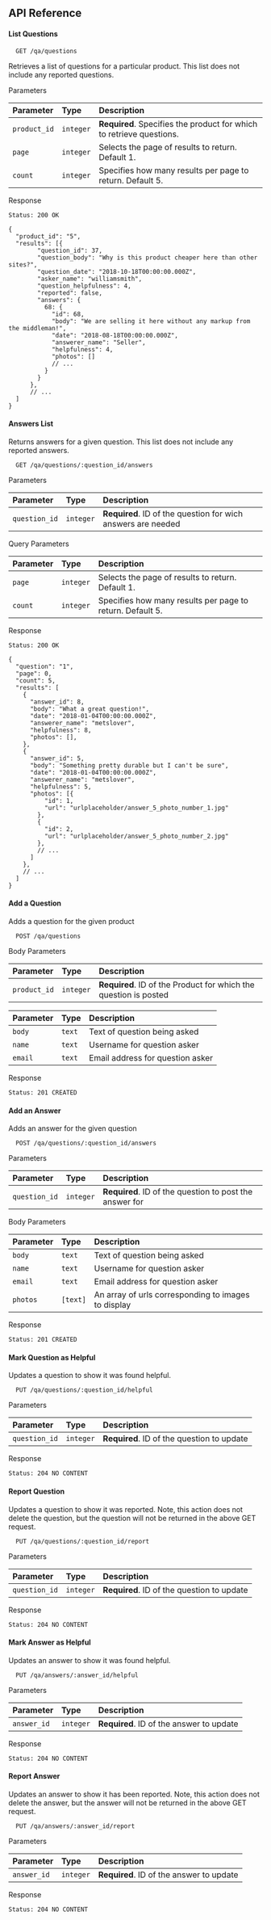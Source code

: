 
## API Reference

#### List Questions

```http
  GET /qa/questions
```
Retrieves a list of questions for a particular product. This list does not include any reported questions.

Parameters

| Parameter | Type     | Description                |
| :-------- | :------- | :------------------------- |
| `product_id` | `integer` | **Required**. Specifies the product for which to retrieve questions. |
| `page` | `integer` | Selects the page of results to return. Default 1. |
| `count` | `integer` | Specifies how many results per page to return. Default 5. |


Response

`Status: 200 OK`

```
{
  "product_id": "5",
  "results": [{
        "question_id": 37,
        "question_body": "Why is this product cheaper here than other sites?",
        "question_date": "2018-10-18T00:00:00.000Z",
        "asker_name": "williamsmith",
        "question_helpfulness": 4,
        "reported": false,
        "answers": {
          68: {
            "id": 68,
            "body": "We are selling it here without any markup from the middleman!",
            "date": "2018-08-18T00:00:00.000Z",
            "answerer_name": "Seller",
            "helpfulness": 4,
            "photos": []
            // ...
          }
        }
      },
      // ...
  ]
}
```

#### Answers List

Returns answers for a given question. This list does not include any reported answers.

```http
  GET /qa/questions/:question_id/answers
```

Parameters

| Parameter | Type     | Description                       |
| :-------- | :------- | :-------------------------------- |
| `question_id`      | `integer` | **Required**. ID of the question for wich answers are needed |

Query Parameters 

| Parameter | Type     | Description                       |
| :-------- | :------- | :-------------------------------- |
| `page`      | `integer` | Selects the page of results to return. Default 1. |
| `count`      | `integer` | Specifies how many results per page to return. Default 5. |

Response

`Status: 200 OK`

```
{
  "question": "1",
  "page": 0,
  "count": 5,
  "results": [
    {
      "answer_id": 8,
      "body": "What a great question!",
      "date": "2018-01-04T00:00:00.000Z",
      "answerer_name": "metslover",
      "helpfulness": 8,
      "photos": [],
    },
    {
      "answer_id": 5,
      "body": "Something pretty durable but I can't be sure",
      "date": "2018-01-04T00:00:00.000Z",
      "answerer_name": "metslover",
      "helpfulness": 5,
      "photos": [{
          "id": 1,
          "url": "urlplaceholder/answer_5_photo_number_1.jpg"
        },
        {
          "id": 2,
          "url": "urlplaceholder/answer_5_photo_number_2.jpg"
        },
        // ...
      ]
    },
    // ...
  ]
}
```

#### Add a Question

Adds a question for the given product

```http
  POST /qa/questions
```

Body Parameters

| Parameter | Type     | Description                       |
| :-------- | :------- | :-------------------------------- |
| `product_id`| `integer` | **Required**. ID of the Product for which the question is posted |

| Parameter | Type     | Description                       |
| :-------- | :------- | :-------------------------------- |
| `body`| `text` | Text of question being asked |
| `name`| `text` | Username for question asker |
| `email`| `text` | Email address for question asker |

Response

`Status: 201 CREATED`

#### Add an Answer

Adds an answer for the given question

```http
  POST /qa/questions/:question_id/answers
```

Parameters

| Parameter | Type     | Description                       |
| :-------- | :------- | :-------------------------------- |
| `question_id`| `integer` | **Required**. ID of the question to post the answer for |

Body Parameters

| Parameter | Type     | Description                       |
| :-------- | :------- | :-------------------------------- |
| `body`| `text` | Text of question being asked |
| `name`| `text` | Username for question asker |
| `email`| `text` | Email address for question asker |
| `photos`| `[text]` | An array of urls corresponding to images to display |

Response

`Status: 201 CREATED`

#### Mark Question as Helpful

Updates a question to show it was found helpful.

```http
  PUT /qa/questions/:question_id/helpful
```

Parameters

| Parameter | Type     | Description                       |
| :-------- | :------- | :-------------------------------- |
| `question_id`| `integer` | **Required**. ID of the question to update |

Response

`Status: 204 NO CONTENT`

#### Report Question

Updates a question to show it was reported. Note, this action does not delete the question, but the question will not be returned in the above GET request.

```http
  PUT /qa/questions/:question_id/report
```

Parameters

| Parameter | Type     | Description                       |
| :-------- | :------- | :-------------------------------- |
| `question_id`| `integer` | **Required**. ID of the question to update |

Response

`Status: 204 NO CONTENT`

#### Mark Answer as Helpful

Updates an answer to show it was found helpful.

```http
  PUT /qa/answers/:answer_id/helpful
```

Parameters

| Parameter | Type     | Description                       |
| :-------- | :------- | :-------------------------------- |
| `answer_id`| `integer` | **Required**. ID of the answer to update |

Response

`Status: 204 NO CONTENT`

#### Report Answer

Updates an answer to show it has been reported. Note, this action does not delete the answer, but the answer will not be returned in the above GET request.

```http
  PUT /qa/answers/:answer_id/report
```

Parameters

| Parameter | Type     | Description                       |
| :-------- | :------- | :-------------------------------- |
| `answer_id`| `integer` | **Required**. ID of the answer to update |

Response

`Status: 204 NO CONTENT`
